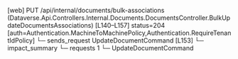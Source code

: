 [web] PUT /api/internal/documents/bulk-associations  (Dataverse.Api.Controllers.Internal.Documents.DocumentsController.BulkUpdateDocumentsAssociations)  [L140–L157] status=204 [auth=Authentication.MachineToMachinePolicy,Authentication.RequireTenantIdPolicy]
  └─ sends_request UpdateDocumentCommand [L153]
  └─ impact_summary
    └─ requests 1
      └─ UpdateDocumentCommand

